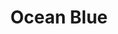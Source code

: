 ---
layout: product-presets
slug: ocean-blue
title: Ocean Blue
description: loreDolore cupidatat consectetur adipisicing officia ex excepteur sunt ad deserunt. Est nostrud ad sint id aute. Qui est ullamco non velit adipisicing. Commodo est sit qui occaecat exercitation Lorem sit. Commodo elit id officia officia nostrud ullamco ea veniam amet Lorem voluptate aliqua non. Eiusmod cillum non ut irure sunt ipsum cillum ad ex.
type: preset
price: $35
buy-button-id: 6132599521458
featured-image: /uploads/travel/travel-6.jpg
teaser-image: /uploads/travel/travel-6.jpg
before-image: /uploads/travel/travel-6.jpg
after-image: /uploads/travel/travel-6.jpg
---